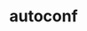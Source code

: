 ---
title: "autoconf"
layout: cache
categories: [package, develop]
meta: {"compilers": ["apple-clang@=16.0.0", "cce@=18.0.0", "gcc@=10.2.1", "gcc@=10.3.0", "gcc@=10.5.0", "gcc@=11.1.0", "gcc@=11.4.0", "gcc@=12.3.0", "gcc@=12.4.0", "gcc@=13.2.0", "gcc@=13.3.0", "gcc@=7.3.1", "gcc@=7.5.0", "gcc@=9.4.0", "oneapi@=2024.1.0", "oneapi@=2024.2.1"], "num_specs": 54, "num_specs_by_stack": {"aws-isc": 1, "aws-isc-aarch64": 1, "aws-pcluster-icelake": 7, "aws-pcluster-neoverse_v1": 1, "aws-pcluster-x86_64_v4": 4, "build_systems": 1, "data-vis-sdk": 1, "developer-tools": 2, "developer-tools-aarch64-linux-gnu": 1, "developer-tools-darwin": 1, "developer-tools-manylinux2014": 1, "developer-tools-x86_64_v3-linux-gnu": 1, "e4s": 3, "e4s-cray-rhel": 1, "e4s-cray-sles": 2, "e4s-neoverse-v2": 2, "e4s-neoverse_v1": 4, "e4s-oneapi": 3, "e4s-power": 2, "e4s-rocm-external": 2, "gpu-tests": 7, "hep": 1, "ml-darwin-aarch64-mps": 1, "ml-linux-aarch64-cpu": 1, "ml-linux-aarch64-cuda": 1, "ml-linux-x86_64-cpu": 1, "ml-linux-x86_64-cuda": 1, "ml-linux-x86_64-rocm": 1, "radiuss": 2, "radiuss-aws": 2, "radiuss-aws-aarch64": 2, "root": 54, "tutorial": 2}, "oss": ["amzn2", "centos7", "rhel8", "sequoia", "sle_hpc15", "ubuntu18.04", "ubuntu20.04", "ubuntu22.04", "ubuntu24.04"], "platforms": ["darwin", "linux"], "stacks": ["aws-isc", "aws-isc-aarch64", "aws-pcluster-icelake", "aws-pcluster-neoverse_v1", "aws-pcluster-x86_64_v4", "build_systems", "data-vis-sdk", "developer-tools", "developer-tools-aarch64-linux-gnu", "developer-tools-darwin", "developer-tools-manylinux2014", "developer-tools-x86_64_v3-linux-gnu", "e4s", "e4s-cray-rhel", "e4s-cray-sles", "e4s-neoverse-v2", "e4s-neoverse_v1", "e4s-oneapi", "e4s-power", "e4s-rocm-external", "gpu-tests", "hep", "ml-darwin-aarch64-mps", "ml-linux-aarch64-cpu", "ml-linux-aarch64-cuda", "ml-linux-x86_64-cpu", "ml-linux-x86_64-cuda", "ml-linux-x86_64-rocm", "radiuss", "radiuss-aws", "radiuss-aws-aarch64", "root", "tutorial"], "targets": ["aarch64", "neoverse_v1", "neoverse_v2", "ppc64le", "skylake_avx512", "x86_64_v3", "x86_64_v4"], "versions": ["2.69", "2.72"]}
spec_details: [{"compiler": "gcc@=11.1.0", "hash": "2c7kxhrgptkzlrxqoyfd53urwsdiiych", "os": "ubuntu20.04", "platform": "linux", "size": "-", "stacks": ["gpu-tests", "root"], "target": "x86_64_v3", "variants": ["build_system=autotools", "patches=35c4492,7793209,a49dd5b"], "versions": ["2.69"]}, {"compiler": "gcc@=10.3.0", "hash": "2mpiqnoo2k6tdn35kfatlb6bwbau3zxb", "os": "sle_hpc15", "platform": "linux", "size": "-", "stacks": ["e4s-cray-sles", "root"], "target": "x86_64_v4", "variants": ["build_system=autotools"], "versions": ["2.72"]}, {"compiler": "gcc@=7.3.1", "hash": "2wv3hd4lcgjhse2pnpy6qxwyn2i267sb", "os": "amzn2", "platform": "linux", "size": "-", "stacks": ["aws-isc-aarch64", "root"], "target": "aarch64", "variants": ["build_system=autotools"], "versions": ["2.72"]}, {"compiler": "gcc@=10.2.1", "hash": "4iujqzxsyyicithte6gbcwlnjwjktt7b", "os": "centos7", "platform": "linux", "size": "-", "stacks": ["developer-tools-manylinux2014", "root"], "target": "x86_64_v3", "variants": ["build_system=autotools"], "versions": ["2.72"]}, {"compiler": "oneapi@=2024.1.0", "hash": "5h6uidbuiy7v4gl6i4ymktbtlc5lzbzc", "os": "amzn2", "platform": "linux", "size": "-", "stacks": ["aws-pcluster-x86_64_v4", "root"], "target": "x86_64_v4", "variants": ["build_system=autotools"], "versions": ["2.72"]}, {"compiler": "oneapi@=2024.2.1", "hash": "5t4p3xwq7qp6lcybux7lzrvzw2auro7b", "os": "ubuntu22.04", "platform": "linux", "size": "-", "stacks": ["e4s-oneapi", "root"], "target": "x86_64_v3", "variants": ["build_system=autotools"], "versions": ["2.72"]}, {"compiler": "gcc@=12.3.0", "hash": "6rwwnelg2v4rgyd3y2oadcfno24imfqp", "os": "ubuntu22.04", "platform": "linux", "size": "-", "stacks": ["root", "tutorial"], "target": "x86_64_v3", "variants": ["build_system=autotools"], "versions": ["2.72"]}, {"compiler": "gcc@=7.3.1", "hash": "735nkbyz42z6ccsrf34lhv65b2zeacua", "os": "amzn2", "platform": "linux", "size": "-", "stacks": ["radiuss-aws-aarch64", "root"], "target": "aarch64", "variants": ["build_system=autotools"], "versions": ["2.72"]}, {"compiler": "gcc@=10.3.0", "hash": "7mb3ucuufplipyvvfec4hnpnqyrghh27", "os": "sle_hpc15", "platform": "linux", "size": "-", "stacks": ["e4s-cray-sles", "root"], "target": "x86_64_v4", "variants": ["build_system=autotools"], "versions": ["2.72"]}, {"compiler": "gcc@=13.2.0", "hash": "ac4hgxzhdu665kz3s6an3iqeomr2jmjp", "os": "ubuntu24.04", "platform": "linux", "size": "-", "stacks": ["ml-linux-x86_64-cpu", "ml-linux-x86_64-cuda", "ml-linux-x86_64-rocm", "root"], "target": "x86_64_v3", "variants": ["build_system=autotools"], "versions": ["2.72"]}, {"compiler": "gcc@=11.1.0", "hash": "am5egh56yn7yzfjkfcyocevz6jepcay3", "os": "ubuntu20.04", "platform": "linux", "size": "-", "stacks": ["gpu-tests", "root"], "target": "x86_64_v3", "variants": ["build_system=autotools", "patches=35c4492,7793209,a49dd5b"], "versions": ["2.69"]}, {"compiler": "gcc@=11.1.0", "hash": "ato6r6orfybkwzj7dzvqn6mob6fcmo5n", "os": "ubuntu20.04", "platform": "linux", "size": "-", "stacks": ["gpu-tests", "root"], "target": "x86_64_v3", "variants": ["build_system=autotools", "patches=35c4492,7793209,a49dd5b"], "versions": ["2.69"]}, {"compiler": "gcc@=7.3.1", "hash": "azogzz62d4yn3sd4cqpgeb5vt4m6znxc", "os": "amzn2", "platform": "linux", "size": "-", "stacks": ["radiuss-aws-aarch64", "root"], "target": "aarch64", "variants": ["build_system=autotools"], "versions": ["2.72"]}, {"compiler": "oneapi@=2024.1.0", "hash": "b4b4z2bclt7wcma7mbfizj7y4eciv3kg", "os": "amzn2", "platform": "linux", "size": "-", "stacks": ["aws-pcluster-x86_64_v4", "root"], "target": "x86_64_v3", "variants": ["build_system=autotools"], "versions": ["2.72"]}, {"compiler": "gcc@=11.1.0", "hash": "ch33z3ihgdfs6jnzkt7zongsxudj2vhi", "os": "ubuntu20.04", "platform": "linux", "size": "-", "stacks": ["gpu-tests", "root"], "target": "x86_64_v3", "variants": ["build_system=autotools", "patches=35c4492,7793209,a49dd5b"], "versions": ["2.69"]}, {"compiler": "gcc@=7.3.1", "hash": "clmsvatebcraatchqsnnbgma7goiealk", "os": "amzn2", "platform": "linux", "size": "-", "stacks": ["radiuss-aws", "root"], "target": "x86_64_v3", "variants": ["build_system=autotools"], "versions": ["2.72"]}, {"compiler": "gcc@=7.3.1", "hash": "d5lq2yhyoo2lekrlnjvv7wulyimimw3k", "os": "amzn2", "platform": "linux", "size": "-", "stacks": ["radiuss-aws", "root"], "target": "x86_64_v3", "variants": ["build_system=autotools"], "versions": ["2.72"]}, {"compiler": "gcc@=11.4.0", "hash": "e7baffne4ahgjldtvhuyho6mjkj32lj6", "os": "ubuntu22.04", "platform": "linux", "size": "-", "stacks": ["e4s", "e4s-rocm-external", "root"], "target": "x86_64_v3", "variants": ["build_system=autotools", "patches=35c4492,7793209,a49dd5b"], "versions": ["2.69"]}, {"compiler": "gcc@=7.3.1", "hash": "ej62cczagyn2jz35rt3qmlnvmzapnlox", "os": "amzn2", "platform": "linux", "size": "-", "stacks": ["aws-pcluster-icelake", "root"], "target": "x86_64_v3", "variants": ["build_system=autotools", "patches=35c4492,7793209,a49dd5b"], "versions": ["2.69"]}, {"compiler": "oneapi@=2024.2.1", "hash": "ewaouk5qhxk5dqq3u3uffnpsp3w7rgnn", "os": "ubuntu22.04", "platform": "linux", "size": "-", "stacks": ["e4s-oneapi", "root"], "target": "x86_64_v3", "variants": ["build_system=autotools", "patches=35c4492,7793209,a49dd5b"], "versions": ["2.69"]}, {"compiler": "gcc@=7.3.1", "hash": "g6uwxkvltdsmwls35velvj5dsrgbjow7", "os": "amzn2", "platform": "linux", "size": "-", "stacks": ["aws-pcluster-icelake", "root"], "target": "x86_64_v3", "variants": ["build_system=autotools", "patches=35c4492,7793209,a49dd5b"], "versions": ["2.69"]}, {"compiler": "gcc@=11.4.0", "hash": "gs3o25zzutoaohytqh36ed5462ty3bjn", "os": "ubuntu22.04", "platform": "linux", "size": "-", "stacks": ["e4s-neoverse_v1", "root"], "target": "neoverse_v1", "variants": ["build_system=autotools"], "versions": ["2.72"]}, {"compiler": "apple-clang@=16.0.0", "hash": "gs4e2lua5p3mgw3sbc2wnfxdpaclmady", "os": "sequoia", "platform": "darwin", "size": "-", "stacks": ["developer-tools-darwin", "ml-darwin-aarch64-mps", "root"], "target": "aarch64", "variants": ["build_system=autotools"], "versions": ["2.72"]}, {"compiler": "gcc@=7.3.1", "hash": "hh2jihm4ilk5pwc3awhuyyubjqaytd6d", "os": "amzn2", "platform": "linux", "size": "-", "stacks": ["aws-pcluster-icelake", "root"], "target": "x86_64_v3", "variants": ["build_system=autotools", "patches=35c4492,7793209,a49dd5b"], "versions": ["2.69"]}, {"compiler": "gcc@=9.4.0", "hash": "hzweitno7pse6mgntylpb53vprol6n3m", "os": "ubuntu20.04", "platform": "linux", "size": "-", "stacks": ["e4s-power", "root"], "target": "ppc64le", "variants": ["build_system=autotools"], "versions": ["2.72"]}, {"compiler": "gcc@=11.4.0", "hash": "j5bbq6pgni4r2aqsi5belgdwrfbjc5pz", "os": "ubuntu22.04", "platform": "linux", "size": "-", "stacks": ["e4s-neoverse_v1", "root"], "target": "neoverse_v1", "variants": ["build_system=autotools"], "versions": ["2.72"]}, {"compiler": "gcc@=11.1.0", "hash": "jduuvpjkeh44hng35r7lpbruopl2do4n", "os": "ubuntu20.04", "platform": "linux", "size": "-", "stacks": ["gpu-tests", "root"], "target": "x86_64_v3", "variants": ["build_system=autotools", "patches=35c4492,7793209,a49dd5b"], "versions": ["2.69"]}, {"compiler": "gcc@=12.4.0", "hash": "jedryyog34l2wtasiasczhnbkgle3qtj", "os": "amzn2", "platform": "linux", "size": "-", "stacks": ["aws-pcluster-neoverse_v1", "root"], "target": "neoverse_v1", "variants": ["build_system=autotools"], "versions": ["2.72"]}, {"compiler": "gcc@=7.5.0", "hash": "jhvsvvg6wxegej3i54vc7qkpwfup7z6a", "os": "ubuntu18.04", "platform": "linux", "size": "-", "stacks": ["developer-tools", "root"], "target": "x86_64_v3", "variants": ["build_system=autotools"], "versions": ["2.72"]}, {"compiler": "gcc@=12.4.0", "hash": "k3iyo6o6axriedo6kcnbbeuqoodndbjx", "os": "amzn2", "platform": "linux", "size": "-", "stacks": ["aws-pcluster-x86_64_v4", "root"], "target": "x86_64_v3", "variants": ["build_system=autotools"], "versions": ["2.72"]}, {"compiler": "gcc@=7.3.1", "hash": "kkm76d3q7j6ifj6lz2gnn2sw2g5wwbhz", "os": "amzn2", "platform": "linux", "size": "-", "stacks": ["aws-pcluster-icelake", "root"], "target": "skylake_avx512", "variants": ["build_system=autotools", "patches=35c4492,7793209,a49dd5b"], "versions": ["2.69"]}, {"compiler": "gcc@=7.3.1", "hash": "lkh4lyxnrcemm7idevctd6w4godcfbab", "os": "amzn2", "platform": "linux", "size": "-", "stacks": ["aws-isc", "root"], "target": "x86_64_v3", "variants": ["build_system=autotools"], "versions": ["2.72"]}, {"compiler": "gcc@=7.3.1", "hash": "m3g5muysofu5gyajebxczvqxmg6r3b4c", "os": "amzn2", "platform": "linux", "size": "-", "stacks": ["aws-pcluster-icelake", "root"], "target": "x86_64_v3", "variants": ["build_system=autotools", "patches=35c4492,7793209,a49dd5b"], "versions": ["2.69"]}, {"compiler": "gcc@=10.5.0", "hash": "m625wsawhe2qpklhp3skec4uk3wbzbsd", "os": "centos7", "platform": "linux", "size": "-", "stacks": ["developer-tools-x86_64_v3-linux-gnu", "root"], "target": "x86_64_v3", "variants": ["build_system=autotools"], "versions": ["2.72"]}, {"compiler": "gcc@=12.4.0", "hash": "ml5ir4zjgbicurpwa6q3ru7wjvdztcyn", "os": "amzn2", "platform": "linux", "size": "-", "stacks": ["aws-pcluster-x86_64_v4", "root"], "target": "x86_64_v4", "variants": ["build_system=autotools"], "versions": ["2.72"]}, {"compiler": "gcc@=13.2.0", "hash": "mqehn2cvwuwkh26kt5o7zaz3uph3j3z3", "os": "ubuntu24.04", "platform": "linux", "size": "-", "stacks": ["ml-linux-aarch64-cpu", "ml-linux-aarch64-cuda", "root"], "target": "aarch64", "variants": ["build_system=autotools"], "versions": ["2.72"]}, {"compiler": "gcc@=7.5.0", "hash": "pwv5dnkzdqumopcg7hgw24iadlfyygdt", "os": "ubuntu18.04", "platform": "linux", "size": "-", "stacks": ["developer-tools", "root"], "target": "x86_64_v3", "variants": ["build_system=autotools"], "versions": ["2.72"]}, {"compiler": "gcc@=7.3.1", "hash": "qf2ejazxiiwcgupcrgajqrv5bfmurpxo", "os": "amzn2", "platform": "linux", "size": "-", "stacks": ["aws-pcluster-icelake", "root"], "target": "x86_64_v3", "variants": ["build_system=autotools", "patches=35c4492,7793209,a49dd5b"], "versions": ["2.69"]}, {"compiler": "gcc@=11.4.0", "hash": "qmtntelbzigwtfwqsk7zsvnyxgo5cm4g", "os": "ubuntu22.04", "platform": "linux", "size": "-", "stacks": ["e4s-neoverse_v1", "root"], "target": "neoverse_v1", "variants": ["build_system=autotools"], "versions": ["2.72"]}, {"compiler": "gcc@=11.4.0", "hash": "qz4ksz5iqtpkorvr4nkgqmowhvjywhwf", "os": "ubuntu22.04", "platform": "linux", "size": "-", "stacks": ["e4s", "root"], "target": "x86_64_v3", "variants": ["build_system=autotools"], "versions": ["2.72"]}, {"compiler": "gcc@=11.1.0", "hash": "red2fhsjfzgfcdidglvmnbfhutjmma3b", "os": "ubuntu20.04", "platform": "linux", "size": "-", "stacks": ["data-vis-sdk", "root"], "target": "x86_64_v3", "variants": ["build_system=autotools"], "versions": ["2.72"]}, {"compiler": "cce@=18.0.0", "hash": "rjsxddkhtdvnqpn74s47uhhri4dsrc3n", "os": "rhel8", "platform": "linux", "size": "-", "stacks": ["e4s-cray-rhel", "root"], "target": "x86_64_v3", "variants": ["build_system=autotools"], "versions": ["2.72"]}, {"compiler": "gcc@=9.4.0", "hash": "sb5hzliddkbgm6a3fhwb6prvguoemkjh", "os": "ubuntu20.04", "platform": "linux", "size": "-", "stacks": ["e4s-power", "root"], "target": "ppc64le", "variants": ["build_system=autotools"], "versions": ["2.72"]}, {"compiler": "gcc@=11.4.0", "hash": "svdvot3zm5rq7ktkvkjm3yidi2u5fc7l", "os": "ubuntu22.04", "platform": "linux", "size": "-", "stacks": ["e4s-neoverse-v2", "root"], "target": "neoverse_v2", "variants": ["build_system=autotools"], "versions": ["2.72"]}, {"compiler": "gcc@=7.3.1", "hash": "svo2ugtckwtkaoynmcvcdvclxtw3tfj2", "os": "amzn2", "platform": "linux", "size": "-", "stacks": ["aws-pcluster-icelake", "root"], "target": "x86_64_v3", "variants": ["build_system=autotools", "patches=35c4492,7793209,a49dd5b"], "versions": ["2.69"]}, {"compiler": "oneapi@=2024.2.1", "hash": "vvsgrrdjd663n73b65ehblyxj24z3bwb", "os": "ubuntu22.04", "platform": "linux", "size": "-", "stacks": ["e4s-oneapi", "root"], "target": "x86_64_v3", "variants": ["build_system=autotools"], "versions": ["2.72"]}, {"compiler": "gcc@=11.1.0", "hash": "w2t3lkw5o3dbmobpzpamybenfqgmok42", "os": "ubuntu20.04", "platform": "linux", "size": "-", "stacks": ["gpu-tests", "root"], "target": "x86_64_v3", "variants": ["build_system=autotools", "patches=35c4492,7793209,a49dd5b"], "versions": ["2.69"]}, {"compiler": "gcc@=7.5.0", "hash": "wrti5xh6hkthfpevbg5aozhxbmwdquz4", "os": "ubuntu18.04", "platform": "linux", "size": "-", "stacks": ["build_systems", "radiuss", "root"], "target": "x86_64_v3", "variants": ["build_system=autotools"], "versions": ["2.72"]}, {"compiler": "gcc@=11.4.0", "hash": "x3tv5mvxfkqyyfzhxzxxpq3slg5njx76", "os": "ubuntu22.04", "platform": "linux", "size": "-", "stacks": ["e4s-neoverse_v1", "root"], "target": "neoverse_v1", "variants": ["build_system=autotools"], "versions": ["2.72"]}, {"compiler": "gcc@=7.5.0", "hash": "x7766xenp3evnnaykpmtdrm5uxkgkp4i", "os": "ubuntu18.04", "platform": "linux", "size": "-", "stacks": ["radiuss", "root"], "target": "x86_64_v3", "variants": ["build_system=autotools"], "versions": ["2.72"]}, {"compiler": "gcc@=11.1.0", "hash": "xoawadnwcsqxnn2ahph2eauewhwm6wuz", "os": "ubuntu20.04", "platform": "linux", "size": "-", "stacks": ["gpu-tests", "root"], "target": "x86_64_v3", "variants": ["build_system=autotools", "patches=35c4492,7793209,a49dd5b"], "versions": ["2.69"]}, {"compiler": "gcc@=13.3.0", "hash": "ybifbzppwv5kyfazxgh4ea3geqklralj", "os": "rhel8", "platform": "linux", "size": "-", "stacks": ["developer-tools-aarch64-linux-gnu", "root"], "target": "aarch64", "variants": ["build_system=autotools"], "versions": ["2.72"]}, {"compiler": "gcc@=11.4.0", "hash": "yfnaka6bqztzft7wuisf4o3x34tmhbsi", "os": "ubuntu22.04", "platform": "linux", "size": "-", "stacks": ["e4s-neoverse-v2", "root"], "target": "neoverse_v2", "variants": ["build_system=autotools"], "versions": ["2.72"]}, {"compiler": "gcc@=11.4.0", "hash": "yq7svi6nbriygardoeaazm4pyrides6p", "os": "ubuntu22.04", "platform": "linux", "size": "-", "stacks": ["e4s", "e4s-rocm-external", "hep", "root", "tutorial"], "target": "x86_64_v3", "variants": ["build_system=autotools"], "versions": ["2.72"]}]
---
